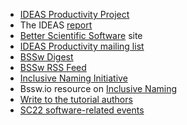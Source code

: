 <!-- intro-a -->
  * [IDEAS Productivity Project](http://ideas-productivity.org)
  * The IDEAS [report](https://doi.org/10.2172/1606662)
  * [Better Scientific Software](https://bssw.io) site
  * [IDEAS Productivity mailing list](http://eepurl.com/cQCyJ5)
  * [BSSw Digest](https://bssw.io/pages/receive-our-email-digest)
  * [BSSw RSS Feed](https://bssw.io/items.rss)
  * [Inclusive Naming Initiative](https://inclusivenaming.org/)
  * Bssw.io resource on [Inclusive Naming](https://bssw.io/items/inclusive-language-resources)
  * [Write to the tutorial authors](mailto:bssw-tutorial@lists.mcs.anl.gov)
  * [SC22 software-related events](https://bssw.io/events/sc22-software-related-events)